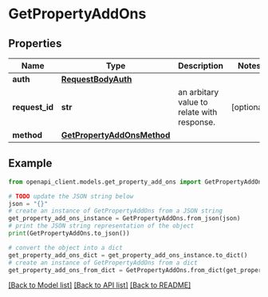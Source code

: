 # GetPropertyAddOns


## Properties

Name | Type | Description | Notes
------------ | ------------- | ------------- | -------------
**auth** | [**RequestBodyAuth**](RequestBodyAuth.md) |  | 
**request_id** | **str** | an arbitary value to relate with response. | [optional] 
**method** | [**GetPropertyAddOnsMethod**](GetPropertyAddOnsMethod.md) |  | 

## Example

```python
from openapi_client.models.get_property_add_ons import GetPropertyAddOns

# TODO update the JSON string below
json = "{}"
# create an instance of GetPropertyAddOns from a JSON string
get_property_add_ons_instance = GetPropertyAddOns.from_json(json)
# print the JSON string representation of the object
print(GetPropertyAddOns.to_json())

# convert the object into a dict
get_property_add_ons_dict = get_property_add_ons_instance.to_dict()
# create an instance of GetPropertyAddOns from a dict
get_property_add_ons_from_dict = GetPropertyAddOns.from_dict(get_property_add_ons_dict)
```
[[Back to Model list]](../README.md#documentation-for-models) [[Back to API list]](../README.md#documentation-for-api-endpoints) [[Back to README]](../README.md)



